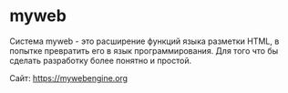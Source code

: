 # myweb
Система myweb - это расширение функций языка разметки HTML, в попытке превратить его в язык программирования. Для того что бы сделать разработку более понятно и простой.

Сайт:
https://mywebengine.org
